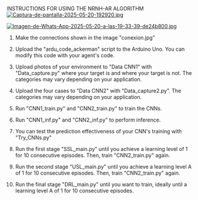 INSTRUCTIONS FOR USING THE NRNH-AR ALGORITHM
[![Captura-de-pantalla-2025-05-20-192920.jpg](https://i.postimg.cc/tRscHkTN/Captura-de-pantalla-2025-05-20-192920.jpg)](https://postimg.cc/G91KFkv4)

[![Imagen-de-Whats-App-2025-05-20-a-las-19-33-39-de24b800.jpg](https://i.postimg.cc/W1YrjGt0/Imagen-de-Whats-App-2025-05-20-a-las-19-33-39-de24b800.jpg)](https://postimg.cc/w1J3QsXB)

1. Make the connections shown in the image "conexion.jpg"

2. Upload the "ardu_code_ackerman" script to the Arduino Uno. You can modify this code with your agent's code.

3. Upload photos of your environment to "Data CNN1" with "Data_capture.py" where your target is and where your target is not. The categories may vary depending on your application.

4. Upload the four cases to "Data CNN2" with "Data_capture2.py". The categories may vary depending on your application.

5. Run "CNN1_train.py" and "CNN2_train.py" to train the CNNs.

6. Run "CNN1_inf.py" and "CNN2_inf.py" to perform inference.

7. You can test the prediction effectiveness of your CNN's training with "Try_CNNs.py"

8. Run the first stage "SSL_main.py" until you achieve a learning level of 1 for 10 consecutive episodes. Then, train "CNN2_train.py" again.

9. Run the second stage "USL_main.py" until you achieve a learning level A of 1 for 10 consecutive episodes. Then, train "CNN2_train.py" again.

10. Run the final stage "DRL_main.py" until you want to train, ideally until a learning level A of 1 for 10 consecutive episodes.
